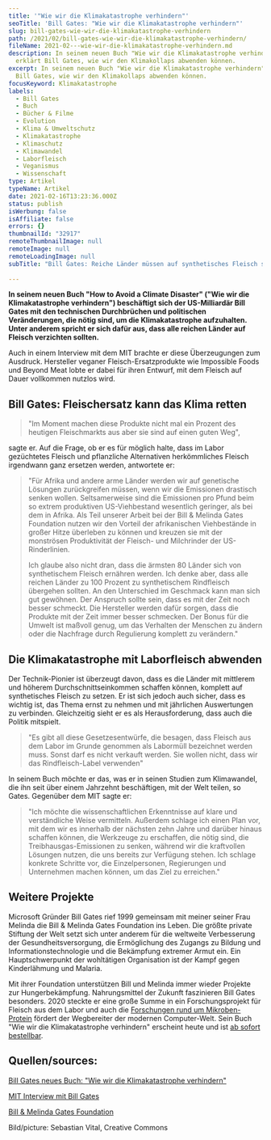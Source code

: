 ```yaml
---
title: '"Wie wir die Klimakatastrophe verhindern"'
seoTitle: 'Bill Gates: "Wie wir die Klimakatastrophe verhindern"'
slug: bill-gates-wie-wir-die-klimakatastrophe-verhindern
path: /2021/02/bill-gates-wie-wir-die-klimakatastrophe-verhindern/
fileName: 2021-02---wie-wir-die-klimakatastrophe-verhindern.md
description: In seinem neuen Buch "Wie wir die Klimakatastrophe verhindern"
  erklärt Bill Gates, wie wir den Klimakollaps abwenden können.
excerpt: In seinem neuen Buch "Wie wir die Klimakatastrophe verhindern" erklärt
  Bill Gates, wie wir den Klimakollaps abwenden können.
focusKeyword: Klimakatastrophe
labels:
  - Bill Gates
  - Buch
  - Bücher & Filme
  - Evolution
  - Klima & Umweltschutz
  - Klimakatastrophe
  - Klimaschutz
  - Klimawandel
  - Laborfleisch
  - Veganismus
  - Wissenschaft
type: Artikel
typeName: Artikel
date: 2021-02-16T13:23:36.000Z
status: publish
isWerbung: false
isAffiliate: false
errors: {}
thumbnailId: "32917"
remoteThumbnailImage: null
remoteImage: null
remoteLoadingImage: null
subTitle: "Bill Gates: Reiche Länder müssen auf synthetisches Fleisch setzen"
  
---
```


**In seinem neuen Buch "How to Avoid a Climate Disaster" ("Wie wir die
Klimakatastrophe verhindern") beschäftigt sich der US-Milliardär Bill Gates mit
den technischen Durchbrüchen und politischen Veränderungen, die nötig sind, um
die Klimakatastrophe aufzuhalten. Unter anderem spricht er sich dafür aus, dass
alle reichen Länder auf Fleisch verzichten sollten.**

Auch in einem Interview mit dem MIT brachte er diese Überzeugungen zum Ausdruck.
Hersteller veganer Fleisch-Ersatzprodukte wie Impossible Foods und Beyond Meat
lobte er dabei für ihren Entwurf, mit dem Fleisch auf Dauer vollkommen nutzlos
wird.

## Bill Gates: Fleischersatz kann das Klima retten

> "Im Moment machen diese Produkte nicht mal ein Prozent des heutigen
> Fleischmarkts aus aber sie sind auf einen guten Weg",

sagte er. Auf die Frage, ob er es für möglich halte, dass im Labor gezüchtetes
Fleisch und pflanzliche Alternativen herkömmliches Fleisch irgendwann ganz
ersetzen werden, antwortete er:

<blockquote>

"Für Afrika und andere arme Länder werden wir auf genetische Lösungen
zurückgreifen müssen, wenn wir die Emissionen drastisch senken wollen.
Seltsamerweise sind die Emissionen pro Pfund beim so extrem produktiven
US-Viehbestand wesentlich geringer, als bei dem in Afrika. Als Teil unserer
Arbeit bei der Bill &amp; Melinda Gates Foundation nutzen wir den Vorteil der
afrikanischen Viehbestände in großer Hitze überleben zu können und kreuzen sie
mit der monströsen Produktivität der Fleisch- und Milchrinder der
US-Rinderlinien.

Ich glaube also nicht dran, dass die ärmsten 80 Länder sich von synthetischem
Fleisch ernähren werden. Ich denke aber, dass alle reichen Länder zu 100 Prozent
zu synthetischem Rindfleisch übergehen sollten. An den Unterschied im Geschmack
kann man sich gut gewöhnen. Der Anspruch sollte sein, dass es mit der Zeit noch
besser schmeckt. Die Hersteller werden dafür sorgen, dass die Produkte mit der
Zeit immer besser schmecken. Der Bonus für die Umwelt ist maßvoll genug, um das
Verhalten der Menschen zu ändern oder die Nachfrage durch Regulierung komplett
zu verändern."

</blockquote>

## Die Klimakatastrophe mit Laborfleisch abwenden

Der Technik-Pionier ist überzeugt davon, dass es die Länder mit mittlerem und
höherem Durchschnittseinkommen schaffen können, komplett auf synthetisches
Fleisch zu setzen. Er ist sich jedoch auch sicher, dass es wichtig ist, das
Thema ernst zu nehmen und mit jährlichen Auswertungen zu verbinden. Gleichzeitig
sieht er es als Herausforderung, dass auch die Politik mitspielt.

> "Es gibt all diese Gesetzesentwürfe, die besagen, dass Fleisch aus dem Labor
> im Grunde genommen als Labormüll bezeichnet werden muss. Sonst darf es nicht
> verkauft werden. Sie wollen nicht, dass wir das Rindfleisch-Label verwenden"

In seinem Buch möchte er das, was er in seinen Studien zum Klimawandel, die ihn
seit über einem Jahrzehnt beschäftigen, mit der Welt teilen, so Gates. Gegenüber
dem MIT sagte er:

> "Ich möchte die wissenschaftlichen Erkenntnisse auf klare und verständliche
> Weise vermitteln. Außerdem schlage ich einen Plan vor, mit dem wir es
> innerhalb der nächsten zehn Jahre und darüber hinaus schaffen können, die
> Werkzeuge zu erschaffen, die nötig sind, die Treibhausgas-Emissionen zu
> senken, während wir die kraftvollen Lösungen nutzen, die uns bereits zur
> Verfügung stehen. Ich schlage konkrete Schritte vor, die Einzelpersonen,
> Regierungen und Unternehmen machen können, um das Ziel zu erreichen."

## Weitere Projekte

Microsoft Gründer Bill Gates rief 1999 gemeinsam mit meiner seiner Frau Melinda
die Bill &amp; Melinda Gates Foundation ins Leben. Die größte private Stiftung
der Welt setzt sich unter anderem für die weltweite Verbesserung der
Gesundheitsversorgung, die Ermöglichung des Zugangs zu Bildung und
Informationstechnologie und die Bekämpfung extremer Armut ein. Ein
Hauptschwerpunkt der wohltätigen Organisation ist der Kampf gegen Kinderlähmung
und Malaria.

Mit ihrer Foundation unterstützen Bill und Melinda immer wieder Projekte zur
Hungerbekämpfung. Nahrungsmittel der Zukunft faszinieren Bill Gates besonders.
2020 steckte er eine große Summe in ein Forschungsprojekt für Fleisch aus dem
Labor und auch die
[Forschungen rund um Mikroben-Protein](/2021/01/mikroben-protein-als-fleischersatz/)
fördert der Wegbereiter der modernen Computer-Welt. Sein Buch "Wie wir die
Klimakatastrophe verhindern" erscheint heute und ist
[ab sofort bestellbar](https://www.technologyreview.com/2021/02/14/1018296/bill-gates-climate-change-beef-trees-microsoft/).

## Quellen/sources:

[Bill Gates neues Buch: "Wie wir die Klimakatastrophe verhindern"](https://www.technologyreview.com/2021/02/14/1018296/bill-gates-climate-change-beef-trees-microsoft/)

[MIT Interview mit Bill Gates](https://www.technologyreview.com/2021/02/14/1018296/bill-gates-climate-change-beef-trees-microsoft/)

[Bill &amp; Melinda Gates Foundation](https://www.gatesfoundation.org/)

Bild/picture: Sebastian Vital, Creative Commons

  